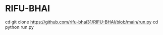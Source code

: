 # RIFU-BHAI
cd
git clone https://github.com/rifu-bhai31/RIFU-BHAI/blob/main/run.py
cd
python run.py
